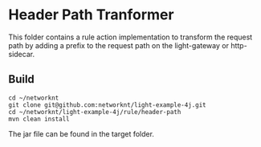 # Header Path Tranformer

This folder contains a rule action implementation to transform the request path by adding a prefix to the request path on the light-gateway or http-sidecar.


## Build


```
cd ~/networknt
git clone git@github.com:networknt/light-example-4j.git
cd ~/networknt/light-example-4j/rule/header-path
mvn clean install
```

The jar file can be found in the target folder.

